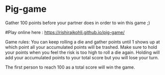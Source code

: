 # Pig-game
Gather 100 points before your partner does in order to win this game ;)

#Play online here : https://rishirajkohli.github.io/pig-game/

Game rules:
You can keep rolling a die and gather points until 1 shows up at which point all your accumulated points will be trashed. Make sure to hold your points 
when you feel the risk is too high to roll a die again. Holding will add your accumulated points to your total score but you will lose your turn.

The first person to reach 100 as a total score will win the game.
